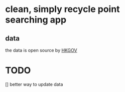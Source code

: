 # clean, simply recycle point searching app

## data
the data is open source by [HKGOV](https://data.gov.hk/en-data/dataset/hk-epd-recycteam-waste-less-recyclable-collection-points-data)


# TODO
[] better way to update data
